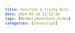 ```yaml
---
title: Function & Tricky Bits
date: 2024-05-14 12:13:16
tags: [WesBos,HexSchool,Video]
categories: [Javascript]
---
```

